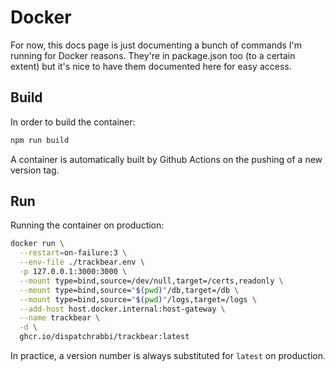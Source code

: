 # Docker

For now, this docs page is just documenting a bunch of commands I'm running for Docker reasons. They're in package.json too (to a certain extent) but it's nice to have them documented here for easy access.

## Build

In order to build the container:
```sh
npm run build
```

A container is automatically built by Github Actions on the pushing of a new version tag.

## Run

Running the container on production:
```sh
docker run \
  --restart=on-failure:3 \
  --env-file ./trackbear.env \
  -p 127.0.0.1:3000:3000 \
  --mount type=bind,source=/dev/null,target=/certs,readonly \
  --mount type=bind,source="$(pwd)"/db,target=/db \
  --mount type=bind,source="$(pwd)"/logs,target=/logs \
  --add-host host.docker.internal:host-gateway \
  --name trackbear \
  -d \
  ghcr.io/dispatchrabbi/trackbear:latest
```

In practice, a version number is always substituted for `latest` on production.
